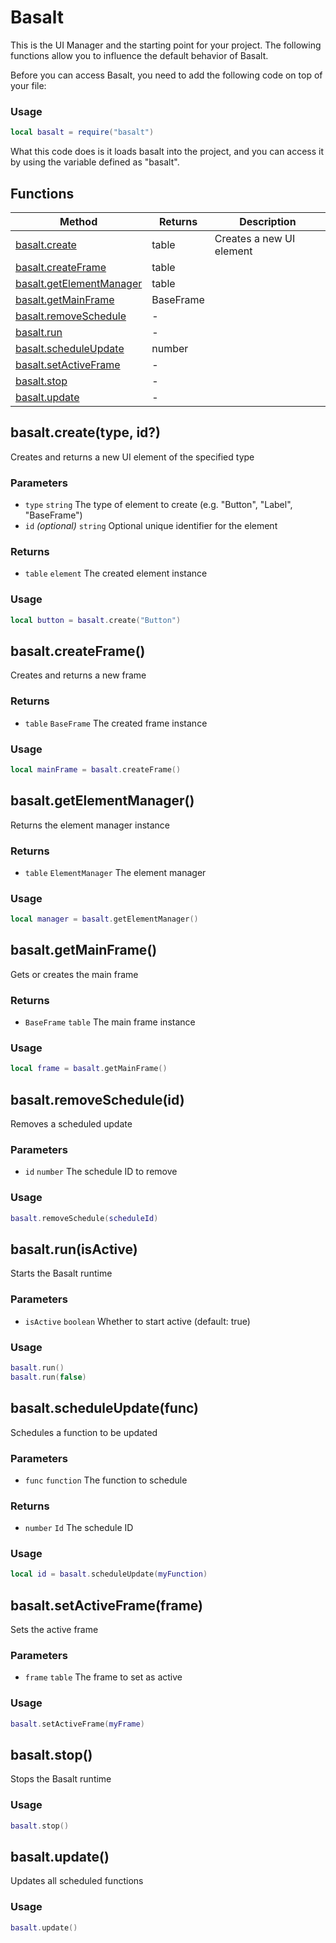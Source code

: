 # Basalt
This is the UI Manager and the starting point for your project. The following functions allow you to influence the default behavior of Basalt.

Before you can access Basalt, you need to add the following code on top of your file:

### Usage
 ```lua
local basalt = require("basalt")
```

What this code does is it loads basalt into the project, and you can access it by using the variable defined as "basalt".

## Functions

|Method|Returns|Description|
|---|---|---|
|[basalt.create](#basalt.create)|table|Creates a new UI element
|[basalt.createFrame](#basalt.createFrame)|table|
|[basalt.getElementManager](#basalt.getElementManager)|table|
|[basalt.getMainFrame](#basalt.getMainFrame)|BaseFrame|
|[basalt.removeSchedule](#basalt.removeSchedule)|-|
|[basalt.run](#basalt.run)|-|
|[basalt.scheduleUpdate](#basalt.scheduleUpdate)|number|
|[basalt.setActiveFrame](#basalt.setActiveFrame)|-|
|[basalt.stop](#basalt.stop)|-|
|[basalt.update](#basalt.update)|-|

## basalt.create(type, id?)
Creates and returns a new UI element of the specified type

### Parameters
* `type` `string` The type of element to create (e.g. "Button", "Label", "BaseFrame")
* `id` *(optional)* `string` Optional unique identifier for the element

### Returns
* `table` `element` The created element instance

### Usage
 ```lua
local button = basalt.create("Button")
```

## basalt.createFrame()
Creates and returns a new frame

### Returns
* `table` `BaseFrame` The created frame instance

### Usage
 ```lua
local mainFrame = basalt.createFrame()
```

## basalt.getElementManager()
Returns the element manager instance

### Returns
* `table` `ElementManager` The element manager

### Usage
 ```lua
local manager = basalt.getElementManager()
```

## basalt.getMainFrame()
Gets or creates the main frame

### Returns
* `BaseFrame` `table` The main frame instance

### Usage
 ```lua
local frame = basalt.getMainFrame()
```

## basalt.removeSchedule(id)
Removes a scheduled update

### Parameters
* `id` `number` The schedule ID to remove

### Usage
 ```lua
basalt.removeSchedule(scheduleId)
```

## basalt.run(isActive)
Starts the Basalt runtime

### Parameters
* `isActive` `boolean` Whether to start active (default: true)

### Usage
 ```lua
basalt.run()
basalt.run(false)
```

## basalt.scheduleUpdate(func)
Schedules a function to be updated

### Parameters
* `func` `function` The function to schedule

### Returns
* `number` `Id` The schedule ID

### Usage
 ```lua
local id = basalt.scheduleUpdate(myFunction)
```

## basalt.setActiveFrame(frame)
Sets the active frame

### Parameters
* `frame` `table` The frame to set as active

### Usage
 ```lua
basalt.setActiveFrame(myFrame)
```

## basalt.stop()
Stops the Basalt runtime

### Usage
 ```lua
basalt.stop()
```

## basalt.update()
Updates all scheduled functions

### Usage
 ```lua
basalt.update()
```

